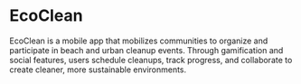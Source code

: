 # EcoClean
EcoClean is a mobile app that mobilizes communities to organize and participate in beach and urban cleanup events. Through gamification and social features, users schedule cleanups, track progress, and collaborate to create cleaner, more sustainable environments.
